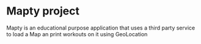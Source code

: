 # Mapty project

Mapty is an educational purpose application that uses a third party service to load a Map an print workouts on it using GeoLocation
